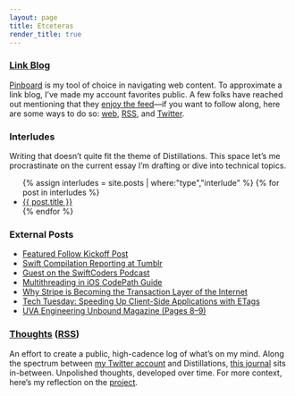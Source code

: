 ```yaml
---
layout: page
title: Etceteras
render_title: true
---
```


### [Link Blog](https://twitter.com/whatjasdevreads)

[Pinboard](https://pinboard.in) is my tool of choice in navigating web content. To approximate a link blog, I’ve made my account favorites public. A few folks have reached out mentioning that they [enjoy the feed](https://twitter.com/jasdev/status/975422925825179648)—if you want to follow along, here are some ways to do so: [web](https://pinboard.in/u:jasdev/), [RSS](http://feeds.pinboard.in/rss/u:jasdev/), and [Twitter](https://twitter.com/whatjasdevreads).

### Interludes

Writing that doesn’t quite fit the theme of Distillations. This space let’s me procrastinate on the current essay I’m drafting or dive into technical topics.

<ul>
{% assign interludes = site.posts | where:"type","interlude" %}
{% for post in interludes %}
<li>
  <a href="{{ post.url }}">{{ post.title }}</a>
</li>
{% endfor %}
</ul>

### External Posts

- [Featured Follow Kickoff Post](https://medium.com/featuredfollow/featured-follow-jasdev-singh-2c5042abe3f6#.ve0gnopzq)
- [Swift Compilation Reporting at Tumblr](https://engineering.tumblr.com/post/144151794436/swift-compilation-reporting-at-tumblr)
- [Guest on the SwiftCoders Podcast](https://overcast.fm/+GCc7vT_Uw)
- [Multithreading in iOS CodePath Guide](https://github.com/codepath/ios_guides/wiki/Multithreading-in-iOS)
- [Why Stripe is Becoming the Transaction Layer of the Internet](http://blog.thinkful.com/post/98406708378/why-stripe-is-becoming-the-transaction-layer-of)
- [Tech Tuesday: Speeding Up Client-Side Applications with ETags](https://blog.imgur.com/2014/09/02/tech-tuesday-speeding-up-client-side-applications-with-etags/)
- [UVA Engineering Unbound Magazine (Pages 8–9)](http://www.seas.virginia.edu/pubs/unbound/pdfs/spring14.pdf)

### [Thoughts](/thoughts) ([RSS](/thoughts.xml))

An effort to create a public, high-cadence log of what’s on my mind. Along the spectrum between [my Twitter account](https://twitter.com/jasdev) and Distillations, [this journal](/thoughts) sits in-between. Unpolished thoughts, developed over time. For more context, here’s my reflection on the [project](/high-cadence-versus-well-formed).
